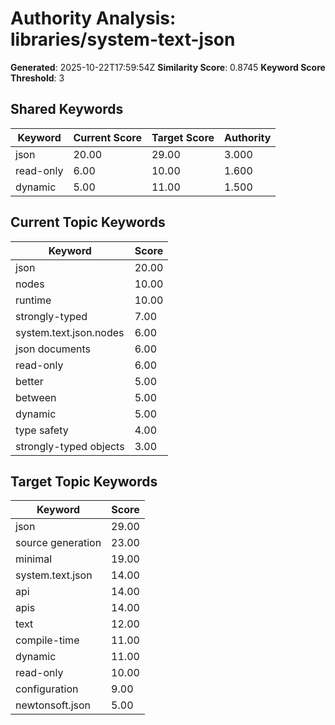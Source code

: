 # Authority Analysis: libraries/system-text-json

**Generated**: 2025-10-22T17:59:54Z
**Similarity Score**: 0.8745
**Keyword Score Threshold**: 3

## Shared Keywords

| Keyword | Current Score | Target Score | Authority |
|---------|---------------|--------------|-----------|
| json | 20.00 | 29.00 | 3.000 |
| read-only | 6.00 | 10.00 | 1.600 |
| dynamic | 5.00 | 11.00 | 1.500 |

## Current Topic Keywords

| Keyword | Score |
|---------|-------|
| json | 20.00 |
| nodes | 10.00 |
| runtime | 10.00 |
| strongly-typed | 7.00 |
| system.text.json.nodes | 6.00 |
| json documents | 6.00 |
| read-only | 6.00 |
| better | 5.00 |
| between | 5.00 |
| dynamic | 5.00 |
| type safety | 4.00 |
| strongly-typed objects | 3.00 |

## Target Topic Keywords

| Keyword | Score |
|---------|-------|
| json | 29.00 |
| source generation | 23.00 |
| minimal | 19.00 |
| system.text.json | 14.00 |
| api | 14.00 |
| apis | 14.00 |
| text | 12.00 |
| compile-time | 11.00 |
| dynamic | 11.00 |
| read-only | 10.00 |
| configuration | 9.00 |
| newtonsoft.json | 5.00 |

